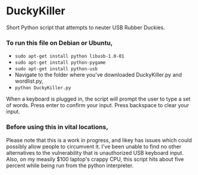 # DuckyKiller
Short Python script that attempts to neuter USB Rubber Duckies.

### To run this file on Debian or Ubuntu,
* `sudo apt-get install python libusb-1.0-01`
* `sudo apt-get install python-pygame`
* `sudo apt-get install python-usb`
* Navigate to the folder where you've downloaded DuckyKiller.py and wordlist.py, 
* `python DuckyKiller.py`

When a keyboard is plugged in, the script will prompt the user to 
type a set of words. Press enter to confirm your input. Press backspace
to clear your input.

### Before using this in vital locations,
Please note that this is a work in progress, and likey has issues
which could possibly allow people to circumvent it. I've been unable
to find no other alternatives to the vulnerability that is unauthorized
USB keyboard input. Also, on my measily $100 laptop's crappy CPU, this
script hits about five percent while being run from the python interpreter.
